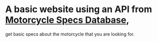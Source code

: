 # A basic website using an API from [Motorcycle Specs Database](https://rapidapi.com/makingdatameaningful/api/motorcycle-specs-database), 
get basic specs about the motorcycle that you are looking for.


